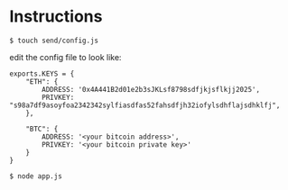 # Instructions


`$ touch send/config.js`

edit the config file to look like:

```
exports.KEYS = {
	"ETH": {
		ADDRESS: '0x4A441B2d01e2b3sJKLsf8798sdfjkjsflkjj2025',
		PRIVKEY: "s98a7df9asoyfoa2342342sylfiasdfas52fahsdfjh32iofylsdhflajsdhklfj", 
	},

	"BTC": {
		ADDRESS: '<your bitcoin address>',
		PRIVKEY: '<your bitcoin private key>'
	}
}
```


`$ node app.js`

